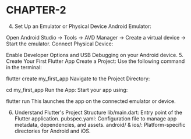 # CHAPTER-2

4. Set Up an Emulator or Physical Device
Android Emulator:

Open Android Studio → Tools → AVD Manager → Create a virtual device → Start the emulator.
Connect Physical Device:

Enable Developer Options and USB Debugging on your Android device.
5. Create Your First Flutter App
Create a Project:
Use the following command in the terminal:

flutter create my_first_app
Navigate to the Project Directory:

cd my_first_app
Run the App:
Start your app using:

flutter run
This launches the app on the connected emulator or device.

6. Understand Flutter's Project Structure
lib/main.dart: Entry point of the Flutter application.
pubspec.yaml: Configuration file to manage app metadata, dependencies, and assets.
android/ & ios/: Platform-specific directories for Android and iOS.
